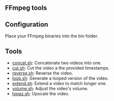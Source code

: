 FFmpeg tools
---

## Configuration

Place your FFmpeg binaries into the bin folder.

## Tools

- [concat.sh](concat.sh): Concatenate two videos into one.
- [cut.sh](cut.sh): Cut the video a the provided timestamps.
- [reverse.sh](reverse.sh): Reverse the video.
- [loop.sh](loop.sh): Generate a looped version of the video.
- [extend.sh](extend.sh): Extend a video to match longer one.
- [volume.sh](volume.sh): Adjust the video's volume.
- [topaz.sh](topaz.sh): Upscale the video.
